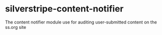 silverstripe-content-notifier
=============================

The content notifier module use for auditing user-submitted content on the ss.org site
